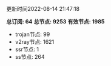 更新时间2022-08-14 21:47:18

**总订阅: 64**
**总节点: 9253**
**有效节点: 1985**
- trojan节点: 99
- v2ray节点: 1621
- ssr节点: 1
- ss节点: 264
